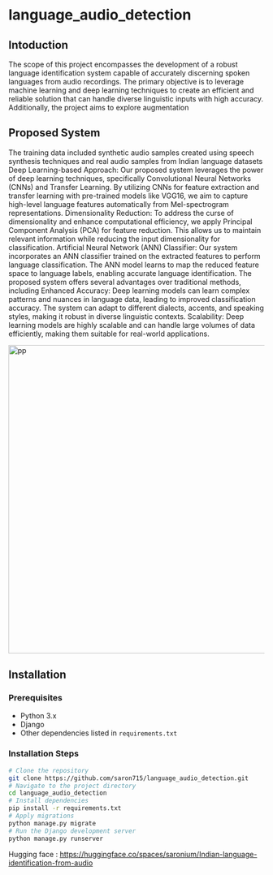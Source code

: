 # language_audio_detection
## Intoduction
The scope of this project encompasses the development of a robust language identification system capable of accurately discerning spoken languages from audio recordings. The primary objective is to leverage machine learning and deep learning techniques to create an efficient and reliable solution that can handle diverse linguistic inputs with high accuracy. Additionally, the project aims to explore augmentation
## Proposed System
The training data included synthetic audio samples created using speech synthesis
techniques and real audio samples from Indian language datasets
Deep Learning-based Approach: Our proposed system leverages the power of deep
learning techniques, specifically Convolutional Neural Networks (CNNs) and Transfer
Learning. By utilizing CNNs for feature extraction and transfer learning with pre-trained
models like VGG16, we aim to capture high-level language features automatically from Mel-spectrogram representations.
Dimensionality Reduction: To address the curse of dimensionality and enhance computational efficiency, we apply Principal Component Analysis (PCA) for feature reduction. This allows us to maintain relevant information while reducing the input dimensionality for classification.
Artificial Neural Network (ANN) Classifier: Our system incorporates an ANN classifier trained on the extracted features to perform language classification. The ANN model learns to map the reduced feature space to language labels, enabling accurate language identification. 
The proposed system offers several advantages over traditional methods, including
Enhanced Accuracy: Deep learning models can learn complex patterns and nuances in language data, leading to improved classification accuracy. The system can adapt to different dialects, accents, and speaking styles, making it robust in diverse linguistic contexts.
Scalability: Deep learning models are highly scalable and can handle large volumes of data efficiently, making them suitable for real-world applications.


<img width="608" alt="pp" src="https://github.com/user-attachments/assets/e2123b9c-30be-43b1-a69b-d74b6c4ff01d">



## Installation 
### Prerequisites
- Python 3.x
- Django
- Other dependencies listed in `requirements.txt` 
### Installation Steps
  ```bash
# Clone the repository
 git clone https://github.com/saron715/language_audio_detection.git
# Navigate to the project directory
cd language_audio_detection
# Install dependencies
 pip install -r requirements.txt
# Apply migrations
 python manage.py migrate
# Run the Django development server
 python manage.py runserver


```
Hugging face : https://huggingface.co/spaces/saronium/Indian-language-identification-from-audio
